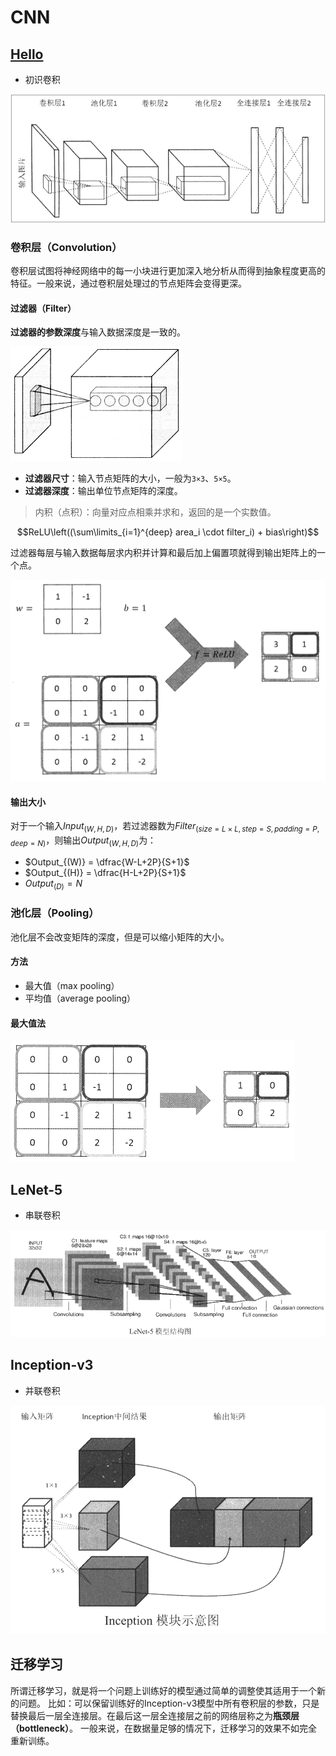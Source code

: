 <link rel="stylesheet" href="https://zhmhbest.gitee.io/hellomathematics/style/index.css">
<script src="https://zhmhbest.gitee.io/hellomathematics/style/index.js"></script>

# CNN

## [Hello](./hello.py)

- 初识卷积

![](images/cnn.png)

### 卷积层（Convolution）

卷积层试图将神经网络中的每一小块进行更加深入地分析从而得到抽象程度更高的特征。一般来说，通过卷积层处理过的节点矩阵会变得更深。

#### 过滤器（Filter）

**过滤器的参数深度**与输入数据深度是一致的。

![](images/convolution.png)

- **过滤器尺寸**：输入节点矩阵的大小，一般为`3×3`、`5×5`。
- **过滤器深度**：输出单位节点矩阵的深度。

>内积（点积）：向量对应点相乘并求和，返回的是一个实数值。

$$ReLU\left((\sum\limits_{i=1}^{deep} area_i \cdot filter_i) + bias\right)$$

过滤器每层与输入数据每层求内积并计算和最后加上偏置项就得到输出矩阵上的一个点。

![](images/filter.png)

#### 输出大小

对于一个输入$Input_{(W, H, D)}$，若过滤器数为$Filter_{(size=L×L, step=S, padding=P, deep=N)}$，则输出$Output_{(W, H, D)}$为：

- $Output_{(W)} = \dfrac{W-L+2P}{S+1}$
- $Output_{(H)} = \dfrac{H-L+2P}{S+1}$
- $Output_{(D)} = N$

### 池化层（Pooling）

池化层不会改变矩阵的深度，但是可以缩小矩阵的大小。

#### 方法

- 最大值（max pooling）
- 平均值（average pooling）

#### 最大值法

![](images/pool_max.png)

## LeNet-5

- 串联卷积

![](images/lenet-5.png)

## Inception-v3

- 并联卷积

![](images/inception.png)

## 迁移学习

所谓迁移学习，就是将一个问题上训练好的模型通过简单的调整使其适用于一个新的问题。
比如：可以保留训练好的Inception-v3模型中所有卷积层的参数，只是替换最后一层全连接层。在最后这一层全连接层之前的网络层称之为**瓶颈层（bottleneck）**。
一般来说，在数据量足够的情况下，迁移学习的效果不如完全重新训练。